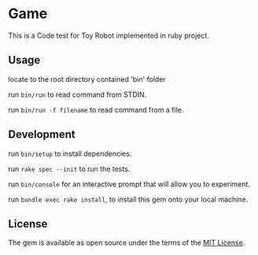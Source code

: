 # Game

This is a Code test for Toy Robot implemented in ruby project.

## Usage

locate to the root directory contained 'bin' folder

run `bin/run` to read command from STDIN.

run `bin/run -f filename` to read command from a file.



## Development

run `bin/setup` to install dependencies.

run `rake spec --init` to run the tests.

run `bin/console` for an interactive prompt that will allow you to experiment.

run `bundle exec rake install`, to install this gem onto your local machine.

## License

The gem is available as open source under the terms of the [MIT License](http://opensource.org/licenses/MIT).

